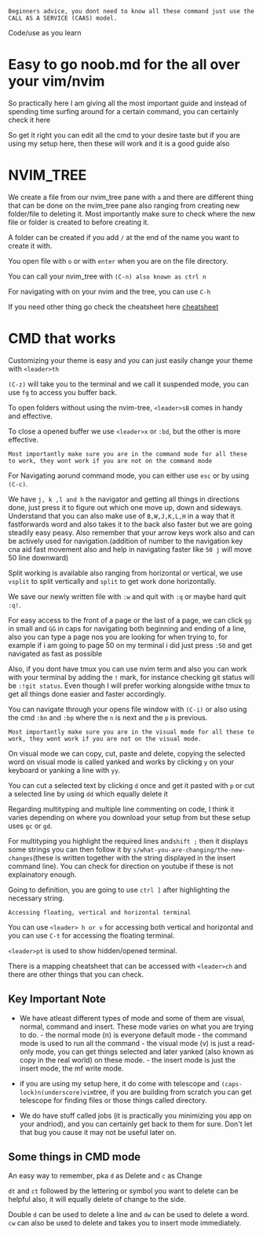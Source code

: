 `Beginners advice, you dont need to know all these command just use the CALL AS A SERVICE (CAAS) model.`

Code/use as you learn
# Easy to go noob.md for the all over your vim/nvim

So practically here I am giving all the most important guide and instead of spending time surfing around for a certain command, you can certainly check it here

So get it right you can edit all the cmd to your desire taste but if you are using my setup here, then these will work and it is a good guide also


NVIM_TREE
============
We create a file from our nvim_tree pane with `a` and there are different thing that can be done on the nvim_tree pane also ranging from creating new folder/file to deleting it. Most importantly make sure to check where the new file or folder is created to before creating it. 

A folder can be created if you add `/` at the end of the name you want to create it with.

You open file with `o` or with `enter` when you are on the file directory.

You can call your nvim_tree with `(C-n) also known as ctrl n` 

For navigating with on your nvim and the tree, you can use `C-h`


If you need other thing go check the cheatsheet here [cheatsheet](https://github.com/nvim-tree/nvim-tree.lua)


CMD that works
=================
Customizing your theme is easy and you can just easily change your theme with `<leader>th`

`(C-z)` will take you to the terminal and we call it suspended mode, you can use `fg` to access you buffer back.

To open folders without using the nvim-tree, `<leader>sB` comes in handy and effective.

To close a opened buffer we use `<leader>x` or `:bd`, but the other is more effective.

`Most importantly make sure you are in the command mode for all these to work, they wont work if you are not on the command mode`

For Navigating aorund command mode, you can either use `esc` or by using `(C-c)`.

We have `j, k ,l and h` the navigator and getting all things in directions done, just press it to figure out which one move up, down and sideways. Understand that you can also make use of `B,W,J,K,L,H` in a way that it fastforwards word and also takes it to the back also faster but we are going steadily easy peasy. Also remember that your arrow keys work also and can be actively used for navigation.(addition of number to the navigation key cna aid fast movement also and help in navigating faster like `50 j` will move 50 line downward)

Split working is available also ranging from horizontal or vertical, we use `vsplit` to split vertically and `split` to get work done horizontally.

We save our newly written file with `:w`  and quit with `:q` or maybe hard quit `:q!`.

For easy access to the front of a page or the last of a page, we can click `gg` in small and `GG` in caps for navigating both beginning and ending of a line, also you can type a page nos you are looking for when trying to, for example if i am going to page 50 on my terminal i did just press `:50` and get navigated as fast as possible

Also, if you dont have tmux you can use nvim term and also you can work with your terminal by adding the `!` mark, for instance checking git status will be `:!git status`. Even though I will prefer working alongside withe tmux to get all things done easier and faster accordingly.

You can navigate through your opens file window with `(C-i)` or also using the cmd `:bn` and `:bp` where the `n` is next and the `p` is previous.

`Most importantly make sure you are in the visual mode for all these to work, they wont work if you are not on the visual mode.`

On visual mode we can copy, cut, paste and delete, copying the selected word on visual mode is called yanked and works by clicking `y` on your keyboard or yanking a line with `yy`.

You can cut a selected text by clicking `d` once and get it pasted with `p` or cut a selected line by using `dd` which equally delete it

Regarding multityping and multiple line commenting on code, I think it varies depending on where you download your setup from but these setup uses `gc` or `gd`.

For multityping you highlight the required lines and`shift ;` then it displays some strings you can then follow it by `s/what-you-are-changing/the-new-changes`(these is written together with the string displayed in the insert command line). You can check for direction on youtube if these is not explainatory enough.

Going to definition, you are going to use `ctrl ]` after highlighting the necessary string.

`Accessing floating, vertical and horizontal terminal`

You can use `<leader> h or v` for accessing both vertical and horizontal and you can use `C-t` for accessing the floating terminal.

`<leader>pt` is used to show hidden/opened terminal.

There is a mapping cheatsheet that can be accessed with `<leader>ch` and there are other things that you can check.

## Key Important Note
- We have atleast different types of mode and some of them are visual, normal, command and insert. These mode varies on what you are trying to do.
        - the normal mode (n) is everyone default mode
        - the command mode is used to run all the command
        - the visual mode (v) is just a read-only mode, you can get things selected and later yanked (also known as copy in the real world) on these mode.
        - the insert mode is just the insert mode, the mf write mode.

- if you are using my setup here, it do come with telescope and `(caps-lock)n(underscore)vim`tree, if you are building from scratch you can get telescope for finding files or those things called directory.

- We do have stuff called jobs (it is practically you minimizing you app on your andriod), and you can certainly get back to them for sure. Don't let that bug you cause it may not be useful later on.

## Some things in CMD mode
 An easy way to remember, pka `d` as Delete and `c` as Change

`dt` and `ct` followed by the lettering or symbol you want to delete can be helpful also, it will equally delete of change to the side. 

Double `d` can be used to delete a line and `dw` can be used to delete a word.
`cw` can also be used to delete and takes you to insert mode immediately.


